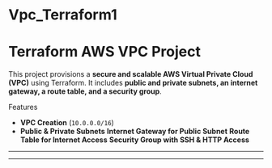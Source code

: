 # Vpc_Terraform1

#  Terraform AWS VPC Project

This project provisions a **secure and scalable AWS Virtual Private Cloud (VPC)** using Terraform. It includes **public and private subnets, an internet gateway, a route table, and a security group**.

 Features
-  **VPC Creation** (`10.0.0.0/16`)
-  **Public & Private Subnets**
  **Internet Gateway for Public Subnet**
   **Route Table for Internet Access**
   **Security Group with SSH & HTTP Access**

---



---




